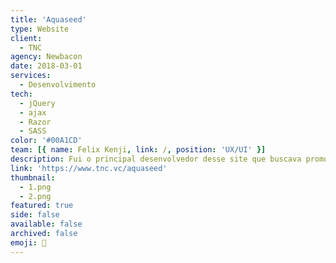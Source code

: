 ```yaml
---
title: 'Aquaseed'
type: Website
client:
  - TNC
agency: Newbacon
date: 2018-03-01
services:
  - Desenvolvimento
tech:
  - jQuery
  - ajax
  - Razor
  - SASS
color: '#00A1CD'
team: [{ name: Felix Kenji, link: /, position: 'UX/UI' }]
description: Fui o principal desenvolvedor desse site que buscava promover o cuidado com as sementes de árvores tipicamente brasileiras que o cliente havia enviado para seus funcionários.<br><br> O site exigia integrações complexas, tanto interna quanto externamente com a API do Instagram, para permitir que os usuários compartilhem fotos da planta na rede social e vice-versa usando hashtags. No geral, foi um projeto desafiador e recompensador que me permitiu mostrar minha experiência técnica em desenvolvimento web e integrações de API.
link: 'https://www.tnc.vc/aquaseed'
thumbnail:
  - 1.png
  - 2.png
featured: true
side: false
available: false
archived: false
emoji: 🌱
---
```

